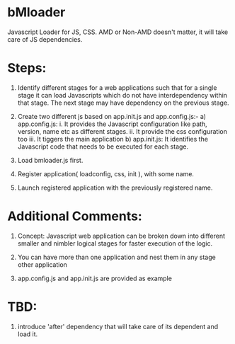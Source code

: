 bMloader
========

Javascript Loader for JS, CSS. AMD or Non-AMD doesn't matter, it will take care of JS dependencies.

Steps:
======

1. Identify different stages for a web applications such that for a single stage it can load Javascripts which do not have interdependency within that stage. The next stage may have dependency on the previous stage.

2. Create two different js based on app.init.js and app.config.js:-
a) app.config.js:
  i. It provides the Javascript configuration like path, version, name etc as different stages.
  ii. It provide the css configuration too
  iii. It tiggers the main application
b) app.init.js: It identifies the Javascript code that needs to be executed for each stage.

3. Load bmloader.js first.

4. Register application( loadconfig, css, init ), with some name.

5. Launch registered application with the previously registered name.

Additional Comments:
====================

1. Concept: Javascript web application can be broken down into different smaller and nimbler logical stages for faster execution of the logic.

2. You can have more than one application and nest them in any stage other application
 
3. app.config.js and app.init.js are provided as example

TBD:
====

1. introduce 'after' dependency that will take care of its dependent and load it.
